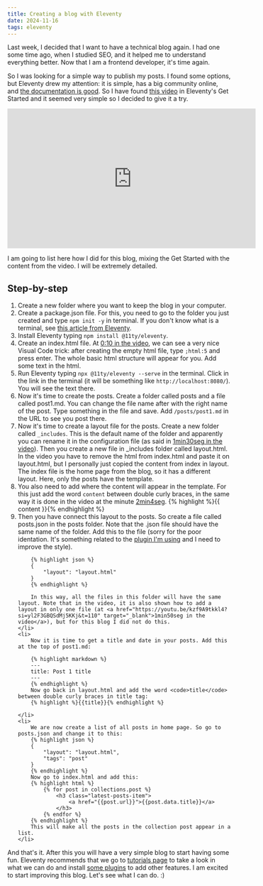 ```yaml
---
title: Creating a blog with Eleventy
date: 2024-11-16
tags: eleventy
---
```

Last week, I decided that I want to have a technical blog again. I had one some time ago, when I studied SEO, and it helped me to understand everything better. Now that I am a frontend developer, it's time again.

So I was looking for a simple way to publish my posts. I found some options, but Eleventy drew my attention: it is simple, has a big community online, and <a href="https://www.11ty.dev/docs/" target="_blank">the documentation is good</a>. So I have found <a href="https://www.youtube.com/watch?v=kzf9A9tkkl4">this video</a> in Eleventy's Get Started and it seemed very simple so I decided to give it a try.

<iframe width="560" height="315" src="https://www.youtube.com/embed/kzf9A9tkkl4?si=6bJ5ISIslhMV6y-A" title="YouTube video player" frameborder="0" allow="accelerometer; autoplay; clipboard-write; encrypted-media; gyroscope; picture-in-picture; web-share" referrerpolicy="strict-origin-when-cross-origin" allowfullscreen></iframe>

I am going to list here how I did for this blog, mixing the Get Started with the content from the video. I will be extremely detailed.

<h2>Step-by-step</h2>
<ol class="post-step-by-step">
    <li>
        Create a new folder where you want to keep the blog in your computer.
    </li>
    <li>
        Create a package.json file. For this, you need to go to the folder you just created and type <code>npm init -y</code> in terminal. If you don't know what is a terminal, see <a href="https://www.11ty.dev/docs/terminal-window/" target="_blank">this article from Eleventy</a>.
    </li>
    <li>
        Install Eleventy typing <code>npm install @11ty/eleventy</code>.
    </li>
    <li>
        Create an index.html file. At <a href="https://youtu.be/kzf9A9tkkl4?si=Rxxg-2f39VreNeXF&t=10" target="_blank">0:10 in the video</a>, we can see a very nice Visual Code trick: after creating the empty html file, type <code>;html:5</code> and press enter. The whole basic html structure will appear for you. Add some text in the html.
    </li>
    <li>
        Run Eleventy typing <code>npx @11ty/eleventy --serve</code> in the terminal. Click in the link in the terminal (it will be something like <code>http://localhost:8080/</code>). You will see the text there.
    </li>
    <li>
        Now it's time to create the posts. Create a folder called posts and a file called post1.md. You can change the file name after with the right name of the post. Type something in the file and save. Add <code>/posts/post1.md</code> in the URL to see you post there.
    </li>
    <li>
        Now it's time to create a layout file for the posts. Create a new folder called <code>_includes</code>. This is the default name of the folder and apparently you can rename it in the configuration file (as said in <a href="https://youtu.be/kzf9A9tkkl4?si=5CbzOh_0iRiRtO-u&t=89" target="_blank">1min30seg in the video</a>). Then you create a new file in _includes folder called layout.html. In the video you have to remove the html from index.html and paste it on layout.html, but I personally just copied the content from index in layout. The index file is the home page from the blog, so it has a different layout. Here, only the posts have the template.
    </li>
    <li>You also need to add where the content will appear in the template. For this just add the word <code>content</code> between double curly braces, in the same way it is done in the video at the minute <a href="https://youtu.be/kzf9A9tkkl4?si=xol3LEgGxeC_rhI0&t=124 target="_blank">2min4seg</a>.
     {% highlight %}{{ content }}{% endhighlight %}
    <li>
        Then you have connect this layout to the posts. So create a file called posts.json in the posts folder. Note that the .json file should have the same name of the folder. Add this to the file (sorry for the poor identation. It's something related to the <a href="https://github.com/11ty/eleventy-plugin-syntaxhighlight" target="_blank">plugin I'm using</a> and I need to improve the style).

        {% highlight json %}
        { 
            "layout": "layout.html"
        }
        {% endhighlight %}   

        In this way, all the files in this folder will have the same layout. Note that in the video, it is also shown how to add a layout in only one file (at <a href="https://youtu.be/kzf9A9tkkl4?si=yl2F3GBQSdMj5KKj&t=110" target="_blank">1min50seg in the video</a>), but for this blog I did not do this.
    </li>
    <li>
        Now it is time to get a title and date in your posts. Add this at the top of post1.md:
        
        {% highlight markdown %}    
        ---
        title: Post 1 title
        ---
        {% endhighlight %}   
        Now go back in layout.html and add the word <code>title</code> between double curly braces in title tag: 
        {% highlight %}{{title}}{% endhighlight %}

    </li>
    <li>
        We are now create a list of all posts in home page. So go to posts.json and change it to this:
        {% highlight json %}        
        { 
            "layout": "layout.html",
            "tags": "post"
        }
        {% endhighlight %}         
        Now go to index.html and add this:
        {% highlight html %}
            {% for post in collections.post %}
                <h3 class="latest-posts-item">
                    <a href="{{post.url}}">{{post.data.title}}</a>
                </h3>
            {% endfor %}
        {% endhighlight %}
        This will make all the posts in the collection post appear in a list.
    </li>
</ol>

And that's it. After this you will have a very simple blog to start having some fun. Eleventy recommends that we go to <a href="https://www.11ty.dev/docs/tutorials/" target="_blank">tutorials page</a> to take a look in what we can do and install <a href="https://www.11ty.dev/docs/plugins/official/" target="_blank">some plugins</a> to add other features. I am excited to start improving this blog. Let's see what I can do. :) 



